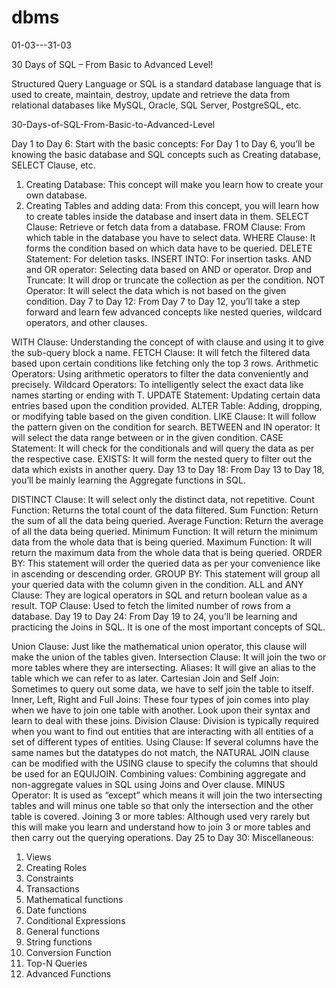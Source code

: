 # dbms
01-03---31-03

30 Days of SQL – From Basic to Advanced Level!

Structured Query Language or SQL is a standard database language that is used to create, maintain, destroy, update and retrieve the data from relational databases like MySQL, Oracle, SQL Server, PostgreSQL, etc.

30-Days-of-SQL-From-Basic-to-Advanced-Level


Day 1 to Day 6:
Start with the basic concepts: For Day 1 to Day 6, you’ll be knowing the basic database and SQL concepts such as Creating database, SELECT Clause, etc. 

1) Creating Database: This concept will make you learn how to create your own database.
2) Creating Tables and adding data: From this concept, you will learn how to create tables inside the database and insert data in them.
SELECT Clause: Retrieve or fetch data from a database.
FROM Clause: From which table in the database you have to select data.
WHERE Clause: It forms the condition based on which data have to be queried.
DELETE Statement: For deletion tasks.
INSERT INTO: For insertion tasks.
AND and OR operator: Selecting data based on AND or operator.
Drop and Truncate: It will drop or truncate the collection as per the condition.
NOT Operator: It will select the data which is not based on the given condition.
Day 7 to Day 12:
From Day 7 to Day 12, you’ll take a step forward and learn few advanced concepts like nested queries, wildcard operators, and other clauses.

WITH Clause: Understanding the concept of with clause and using it to give the sub-query block a name.
FETCH Clause: It will fetch the filtered data based upon certain conditions like fetching only the top 3 rows.
Arithmetic Operators: Using arithmetic operators to filter the data conveniently and precisely.
Wildcard Operators: To intelligently select the exact data like names starting or ending with T.
UPDATE Statement:  Updating certain data entries based upon the condition provided.
ALTER Table: Adding, dropping, or modifying table based on the given condition.
LIKE Clause: It will follow the pattern given on the condition for search.
BETWEEN and IN operator:  It will select the data range between or in the given condition.
CASE Statement: It will check for the conditionals and will query the data as per the respective case.
EXISTS: It will form the nested query to filter out the data which exists in another query.
Day 13 to Day 18:
From Day 13 to Day 18, you’ll be mainly learning the Aggregate functions in SQL.

DISTINCT Clause: It will select only the distinct data, not repetitive.
Count Function: Returns the total count of the data filtered.
Sum Function: Return the sum of all the data being queried.
Average Function: Return the average of all the data being queried.
Minimum Function: It will return the minimum data from the whole data that is being queried.
Maximum Function: It will return the maximum data from the whole data that is being queried.
ORDER BY: This statement will order the queried data as per your convenience like in ascending or descending order.
GROUP BY: This statement will group all your queried data with the column given in the condition.
ALL and ANY Clause: They are logical operators in SQL and return boolean value as a result.
TOP Clause: Used to fetch the limited number of rows from a database.
Day 19 to Day 24:
From Day 19 to 24, you’ll be learning and practicing the Joins in SQL. It is one of the most important concepts of SQL. 

Union Clause: Just like the mathematical union operator, this clause will make the union of the tables given.
Intersection Clause: It will join the two or more tables where they are intersecting.
Aliases: It will give an alias to the table which we can refer to as later.
Cartesian Join and Self Join: Sometimes to query out some data, we have to self join the table to itself.
Inner, Left, Right and Full Joins: These four types of join comes into play when we have to join one table with another. Look upon their syntax and learn to deal with these joins.
Division Clause: Division is typically required when you want to find out entities that are interacting with all entities of a set of different types of entities.
Using Clause: If several columns have the same names but the datatypes do not match, the NATURAL JOIN clause can be modified with the USING clause to specify the columns that should be used for an EQUIJOIN.
Combining values: Combining aggregate and non-aggregate values in SQL using Joins and Over clause.
MINUS Operator: It is used as “except” which means it will join the two intersecting tables and will minus one table so that only the intersection and the other table is covered.
Joining 3 or more tables: Although used very rarely but this will make you learn and understand how to join 3 or more tables and then carry out the querying operations.
Day 25 to Day 30:
Miscellaneous: 

1)  Views
2)  Creating Roles
3)  Constraints
4)  Transactions
5)  Mathematical functions
6)  Date functions
7)  Conditional Expressions
8)  General functions 
9)  String functions
10) Conversion Function
11) Top-N Queries
12) Advanced Functions



